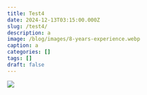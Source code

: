 ```yaml
---
title: Test4
date: 2024-12-13T03:15:00.000Z
slug: /test4/
description: a
image: /blog/images/8-years-experience.webp
caption: a
categories: []
tags: []
draft: false
---
```



![](/blog/images/mgmt100-sei-confirm.png)
